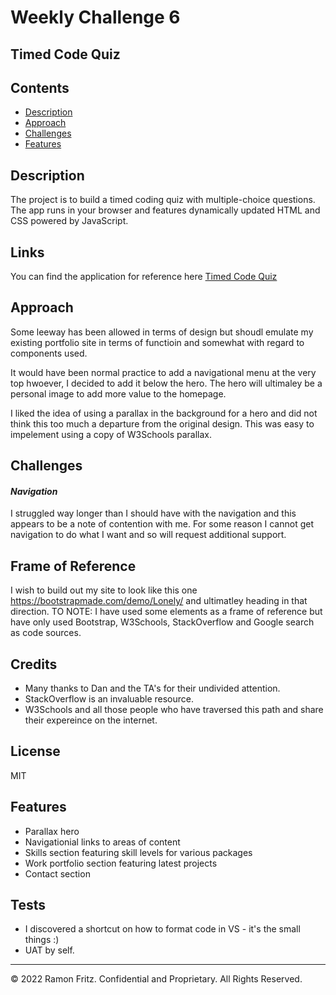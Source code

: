 # Weekly Challenge 6

## Timed Code Quiz

## Contents
* [Description](#description)
* [Approach](#approach)
* [Challenges](#challenges)
* [Features](#features)


## Description

The project is to build a timed coding quiz with multiple-choice questions. The app runs in your browser and features dynamically updated HTML and CSS powered by JavaScript.

## Links
You can find the application for reference here [Timed Code Quiz](https://urbanpatrol.github.io/timed-code-quiz/index.html)

## Approach
Some leeway has been allowed in terms of design but shoudl emulate my existing portfolio site in terms of functioin and somewhat with regard to components used.

It would have been normal practice to add a navigational menu at the very top hwoever, I decided to add it below the hero. The hero will ultimaley be a personal image to add more value to the homepage.

I liked the idea of using a parallax in the background for a hero and did not think this too much a departure from the original design. This was easy to impelement using a copy of W3Schools parallax.

## Challenges
#### *Navigation*
 I struggled way longer than I should have with the navigation and this appears to be a note of contention with me. For some reason I cannot get navigation to do what I want and so will request additional support.

## Frame of Reference
I wish to build out my site to look like this one https://bootstrapmade.com/demo/Lonely/ and ultimatley heading in that direction. TO NOTE: I have used some elements as a frame of reference but have only used Bootstrap, W3Schools, StackOverflow and Google search as code sources. 

## Credits

* Many thanks to Dan and the TA's for their undivided attention.
* StackOverflow is an invaluable resource.
* W3Schools and all those people who have traversed this path and share their expereince on the internet.

## License

MIT

## Features

* Parallax hero
* Navigationial links to areas of content
* Skills section featuring skill levels for various packages
* Work portfolio section featuring latest projects
* Contact section

## Tests

* I discovered a shortcut on how to format code in VS - it's the small things :)
* UAT by self.

---

© 2022 Ramon Fritz. Confidential and Proprietary. All Rights Reserved.